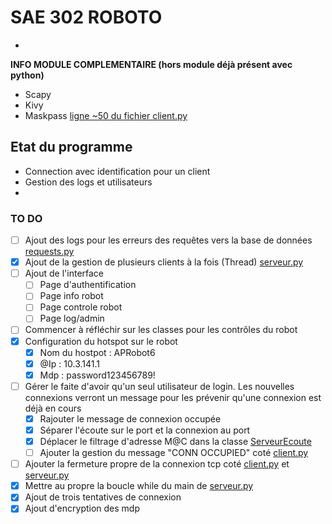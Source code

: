 # SAE 302 ROBOTO

- 

**INFO MODULE COMPLEMENTAIRE (hors module déjà présent avec python)**

- Scapy
- Kivy
- Maskpass [ligne ~50 du fichier client.py](https://github.com/SpiizN/POO-SAE-302/tree/main/code/client.py)


## Etat du programme

- Connection avec identification pour un client
- Gestion des logs et utilisateurs
-

### TO DO

- [ ] Ajout des logs pour les erreurs des requêtes vers la base de données [requests.py](https://github.com/SpiizN/POO-SAE-302/tree/main/code/sub/requests.py)
- [X] Ajout de la gestion de plusieurs clients à la fois (Thread) [serveur.py](https://github.com/SpiizN/POO-SAE-302/tree/main/code/serveur.py)
- [ ] Ajout de l'interface
    - [ ] Page d'authentification
    - [ ] Page info robot
    - [ ] Page controle robot
    - [ ] Page log/admin
- [ ] Commencer à réfléchir sur les classes pour les contrôles du robot
- [X] Configuration du hotspot sur le robot
    - [X] Nom du hostpot : APRobot6
    - [X] @Ip : 10.3.141.1
    - [X] Mdp : password123456789!
- [ ] Gérer le faite d'avoir qu'un seul utilisateur de login. Les nouvelles connexions verront un message pour les prévenir qu'une connexion est déjà en cours 
    - [X] Rajouter le message de connexion occupée
    - [X] Séparer l'écoute sur le port et la connexion au port
    - [X] Déplacer le filtrage d'adresse M@C dans la classe [ServeurEcoute](https://github.com/SpiizN/POO-SAE-302/tree/main/code/serveur.py)
    - [ ] Ajouter la gestion du message "CONN OCCUPIED" coté [client.py](https://github.com/SpiizN/POO-SAE-302/tree/main/code/client.py)
- [ ] Ajouter la fermeture propre de la connexion tcp coté [client.py](https://github.com/SpiizN/POO-SAE-302/tree/main/code/client.py) et [serveur.py](https://github.com/SpiizN/POO-SAE-302/tree/main/code/serveur.py)
- [X] Mettre au propre la boucle while du main de [serveur.py](https://github.com/SpiizN/POO-SAE-302/tree/main/code/serveur.py)
- [X] Ajout de trois tentatives de connexion
- [X] Ajout d'encryption des mdp